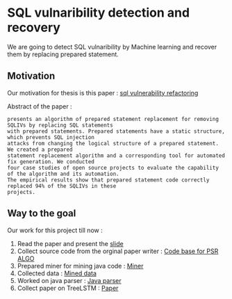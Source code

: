 # SQL vulnaribility detection and recovery

We are going to detect SQL vulnaribility by Machine learning and recover them by replacing prepared statement.

## Motivation

Our motivation for thesis is this paper : [sql vulnerability refactoring](Paper/sql_vulnerability_refactoring.pdf)

Abstract of the paper :

```Since 2002, over 10% of total cyber vulnerabilities were SQL injection vulnerabilities (SQLIVs). This paper
presents an algorithm of prepared statement replacement for removing SQLIVs by replacing SQL statements
with prepared statements. Prepared statements have a static structure, which prevents SQL injection
attacks from changing the logical structure of a prepared statement. We created a prepared
statement replacement algorithm and a corresponding tool for automated fix generation. We conducted
four case studies of open source projects to evaluate the capability of the algorithm and its automation.
The empirical results show that prepared statement code correctly replaced 94% of the SQLIVs in these
projects.
```

## Way to the goal

Our work for this project till now :

1. Read the paper and present the [slide](Presentation/Review_On_automated_prepared_statement_generation_to_remove.pptx)
2. Collect source code from the orginal paper writer : [Code base for PSR ALGO](Code_base_for_PSR_ALGO/Fixer.java)
3. Prepared miner for mining java code : [Miner](GitMiner/README.md)
4. Collected data : [Mined data](https://drive.google.com/drive/folders/1SyAFe6xUG84n4uQ1ChQG_REgEhU_0mhJ?usp=sharing)
5. Worked on java parser : [Java parser](Java_parser\src\Main.java)
6. Collect paper on TreeLSTM : [Paper](TreeLSTM/README.md)
